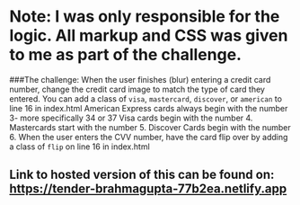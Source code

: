 # Note: I was only responsible for the logic. All markup and CSS was given to me as part of the challenge.


###The challenge:
When the user finishes (blur) entering a credit card number, change the credit card image to match the type of card they entered. You can add a class of `visa`, `mastercard`, `discover`, or `american` to line 16 in index.html
American Express cards always begin with the number 3- more specifically 34 or 37
Visa cards begin with the number 4.
Mastercards start with the number 5.
Discover Cards begin with the number 6.
When the user enters the CVV number, have the card flip over by adding a class of `flip` on line 16 in index.html

## Link to hosted version of this can be found on: https://tender-brahmagupta-77b2ea.netlify.app


